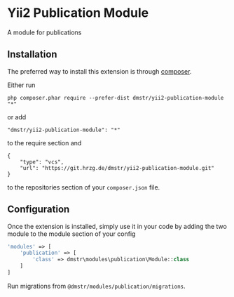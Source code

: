 Yii2 Publication Module
=======================
A module for publications

Installation
------------

The preferred way to install this extension is through [composer](http://getcomposer.org/download/).

Either run

```
php composer.phar require --prefer-dist dmstr/yii2-publication-module "*"
```

or add

```
"dmstr/yii2-publication-module": "*"

```

to the require section and 

```
{
    "type": "vcs",
    "url": "https://git.hrzg.de/dmstr/yii2-publication-module.git"
}
```

to the repositories section of your `composer.json` file.



Configuration
-------------

Once the extension is installed, simply use it in your code by adding the two module to the module section of your config

```php
'modules' => [
    'publication' => [
        'class' => dmstr\modules\publication\Module::class
    ]
]
```

Run migrations from `@dmstr/modules/publication/migrations`.
